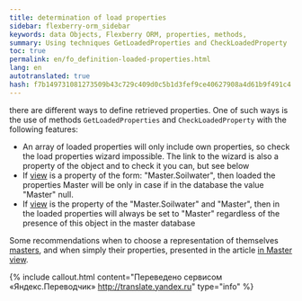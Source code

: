 ```yaml
--- 
title: determination of load properties 
sidebar: flexberry-orm_sidebar 
keywords: data Objects, Flexberry ORM, properties, methods, 
summary: Using techniques GetLoadedProperties and CheckLoadedProperty 
toc: true 
permalink: en/fo_definition-loaded-properties.html 
lang: en 
autotranslated: true 
hash: f7b149731081273509b43c729c409d0c5b1d3fef9ce40627908a4d61b9f491c4 
--- 
```


there are different ways to define retrieved properties. One of such ways is the use of methods `GetLoadedProperties` and `CheckLoadedProperty` with the following features: 

* An array of loaded properties will only include own properties, so check the load properties wizard impossible. The link to the wizard is also a property of the object and to check it you can, but see below 
* If [view](fd_view-definition.html) is a property of the form: "Master.Soilwater", then loaded the properties Master will be only in case if in the database the value "Master" null. 
* If [view](fd_view-definition.html) is the property of the "Master.Soilwater" and "Master", then in the loaded properties will always be set to "Master" regardless of the presence of this object in the master database 

Some recommendations when to choose a representation of themselves [masters](fd_master-association.html), and when simply their properties, presented in the article [in Master view](fd_masters-view.html). 



{% include callout.html content="Переведено сервисом «Яндекс.Переводчик» <http://translate.yandex.ru>" type="info" %}